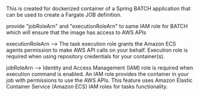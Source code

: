 This is created for dockerized container of a Spring BATCH application that can be used to create a Fargate JOB definition.

provide "jobRoleArn" and "executionRoleArn" to same IAM role for BATCH which will ensure that the image has access to AWS APIs

 
executionRoleArn --> The task execution role grants the Amazon ECS agents permission to make AWS API calls on your behalf. Execution role is required when using repository credentials for your container(s).

jobRoleArn --> Identity and Access Management (IAM) role is required when execution command is enabled. An IAM role provides the container in your job with permissions to use the AWS APIs. This feature uses Amazon Elastic Container Service (Amazon ECS) IAM roles for tasks functionality.
